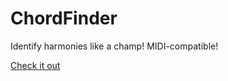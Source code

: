 # ChordFinder

Identify harmonies like a champ! MIDI-compatible!

[Check it out](https://evanczako.github.io/ChordFinder2/)
